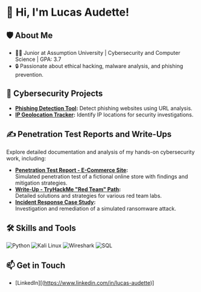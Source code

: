 # 👋 Hi, I'm Lucas Audette!

## 🛡️ About Me
- 🧑‍🎓 Junior at Assumption University | Cybersecurity and Computer Science | GPA: 3.7
- 🔒 Passionate about ethical hacking, malware analysis, and phishing prevention.

## 🚀 Cybersecurity Projects
- **[Phishing Detection Tool](https://github.com/LucasAudette/phishing-detection-tool):** Detect phishing websites using URL analysis.
- **[IP Geolocation Tracker](https://github.com/LucasAudette/ip-geolocation-tool):** Identify IP locations for security investigations.

## ✍️ Penetration Test Reports and Write-Ups
Explore detailed documentation and analysis of my hands-on cybersecurity work, including:
- **[Penetration Test Report - E-Commerce Site](https://github.com/LucasAudette/penetration-test-ecommerce):**  
  Simulated penetration test of a fictional online store with findings and mitigation strategies.
- **[Write-Up - TryHackMe "Red Team" Path](https://github.com/LucasAudette/tryhackme-red-team):**  
  Detailed solutions and strategies for various red team labs.
- **[Incident Response Case Study](https://github.com/LucasAudette/incident-response-case-study):**  
  Investigation and remediation of a simulated ransomware attack.

## 🛠️ Skills and Tools
![Python](https://img.shields.io/badge/-Python-3776AB?logo=python&logoColor=white)
![Kali Linux](https://img.shields.io/badge/-Kali_Linux-557C94?logo=kali-linux&logoColor=white)
![Wireshark](https://img.shields.io/badge/-Wireshark-1679A7?logo=wireshark&logoColor=white)
![SQL](https://img.shields.io/badge/-SQL-336791?logo=postgresql&logoColor=white)

## 📫 Get in Touch
- [LinkedIn][(https://www.linkedin.com/in/lucas-audette)]
